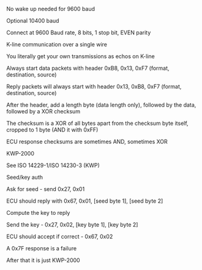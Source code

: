 No wake up needed for 9600 baud

Optional 10400 baud

Connect at 9600 Baud rate, 8 bits, 1 stop bit, EVEN parity

K-line communication over a single wire

You literally get your own transmissions as echos on K-line


Always start data packets with header 0xB8, 0x13, 0xF7 (format, destination, source)

Reply packets will always start with header 0x13, 0xB8, 0xF7 (format, destination, source)

After the header, add a length byte (data length only), followed by the data, followed by a XOR checksum

The checksum is a XOR of all bytes apart from the checksum byte itself, cropped to 1 byte (AND it with 0xFF)

ECU response checksums are sometimes AND, sometimes XOR

KWP-2000



See ISO 14229-1/ISO 14230-3 (KWP)

Seed/key auth

Ask for seed - send 0x27, 0x01

ECU should reply with 0x67, 0x01, [seed byte 1], [seed byte 2]

Compute the key to reply

Send the key - 0x27, 0x02, [key byte 1], [key byte 2]

ECU should accept if correct - 0x67, 0x02



A 0x7F response is a failure

After that it is just KWP-2000

